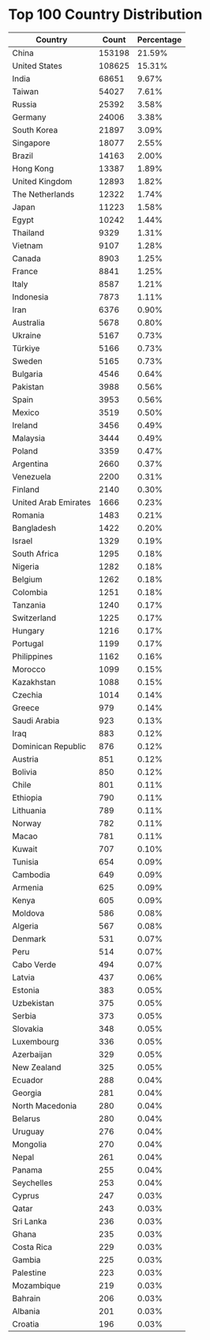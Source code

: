 # Top 100 Country Distribution
| Country | Count | Percentage |
|----|----|----|
| China | 153198 | 21.59% |
| United States | 108625 | 15.31% |
| India | 68651 | 9.67% |
| Taiwan | 54027 | 7.61% |
| Russia | 25392 | 3.58% |
| Germany | 24006 | 3.38% |
| South Korea | 21897 | 3.09% |
| Singapore | 18077 | 2.55% |
| Brazil | 14163 | 2.00% |
| Hong Kong | 13387 | 1.89% |
| United Kingdom | 12893 | 1.82% |
| The Netherlands | 12322 | 1.74% |
| Japan | 11223 | 1.58% |
| Egypt | 10242 | 1.44% |
| Thailand | 9329 | 1.31% |
| Vietnam | 9107 | 1.28% |
| Canada | 8903 | 1.25% |
| France | 8841 | 1.25% |
| Italy | 8587 | 1.21% |
| Indonesia | 7873 | 1.11% |
| Iran | 6376 | 0.90% |
| Australia | 5678 | 0.80% |
| Ukraine | 5167 | 0.73% |
| Türkiye | 5166 | 0.73% |
| Sweden | 5165 | 0.73% |
| Bulgaria | 4546 | 0.64% |
| Pakistan | 3988 | 0.56% |
| Spain | 3953 | 0.56% |
| Mexico | 3519 | 0.50% |
| Ireland | 3456 | 0.49% |
| Malaysia | 3444 | 0.49% |
| Poland | 3359 | 0.47% |
| Argentina | 2660 | 0.37% |
| Venezuela | 2200 | 0.31% |
| Finland | 2140 | 0.30% |
| United Arab Emirates | 1666 | 0.23% |
| Romania | 1483 | 0.21% |
| Bangladesh | 1422 | 0.20% |
| Israel | 1329 | 0.19% |
| South Africa | 1295 | 0.18% |
| Nigeria | 1282 | 0.18% |
| Belgium | 1262 | 0.18% |
| Colombia | 1251 | 0.18% |
| Tanzania | 1240 | 0.17% |
| Switzerland | 1225 | 0.17% |
| Hungary | 1216 | 0.17% |
| Portugal | 1199 | 0.17% |
| Philippines | 1162 | 0.16% |
| Morocco | 1099 | 0.15% |
| Kazakhstan | 1088 | 0.15% |
| Czechia | 1014 | 0.14% |
| Greece | 979 | 0.14% |
| Saudi Arabia | 923 | 0.13% |
| Iraq | 883 | 0.12% |
| Dominican Republic | 876 | 0.12% |
| Austria | 851 | 0.12% |
| Bolivia | 850 | 0.12% |
| Chile | 801 | 0.11% |
| Ethiopia | 790 | 0.11% |
| Lithuania | 789 | 0.11% |
| Norway | 782 | 0.11% |
| Macao | 781 | 0.11% |
| Kuwait | 707 | 0.10% |
| Tunisia | 654 | 0.09% |
| Cambodia | 649 | 0.09% |
| Armenia | 625 | 0.09% |
| Kenya | 605 | 0.09% |
| Moldova | 586 | 0.08% |
| Algeria | 567 | 0.08% |
| Denmark | 531 | 0.07% |
| Peru | 514 | 0.07% |
| Cabo Verde | 494 | 0.07% |
| Latvia | 437 | 0.06% |
| Estonia | 383 | 0.05% |
| Uzbekistan | 375 | 0.05% |
| Serbia | 373 | 0.05% |
| Slovakia | 348 | 0.05% |
| Luxembourg | 336 | 0.05% |
| Azerbaijan | 329 | 0.05% |
| New Zealand | 325 | 0.05% |
| Ecuador | 288 | 0.04% |
| Georgia | 281 | 0.04% |
| North Macedonia | 280 | 0.04% |
| Belarus | 280 | 0.04% |
| Uruguay | 276 | 0.04% |
| Mongolia | 270 | 0.04% |
| Nepal | 261 | 0.04% |
| Panama | 255 | 0.04% |
| Seychelles | 253 | 0.04% |
| Cyprus | 247 | 0.03% |
| Qatar | 243 | 0.03% |
| Sri Lanka | 236 | 0.03% |
| Ghana | 235 | 0.03% |
| Costa Rica | 229 | 0.03% |
| Gambia | 225 | 0.03% |
| Palestine | 223 | 0.03% |
| Mozambique | 219 | 0.03% |
| Bahrain | 206 | 0.03% |
| Albania | 201 | 0.03% |
| Croatia | 196 | 0.03% |
